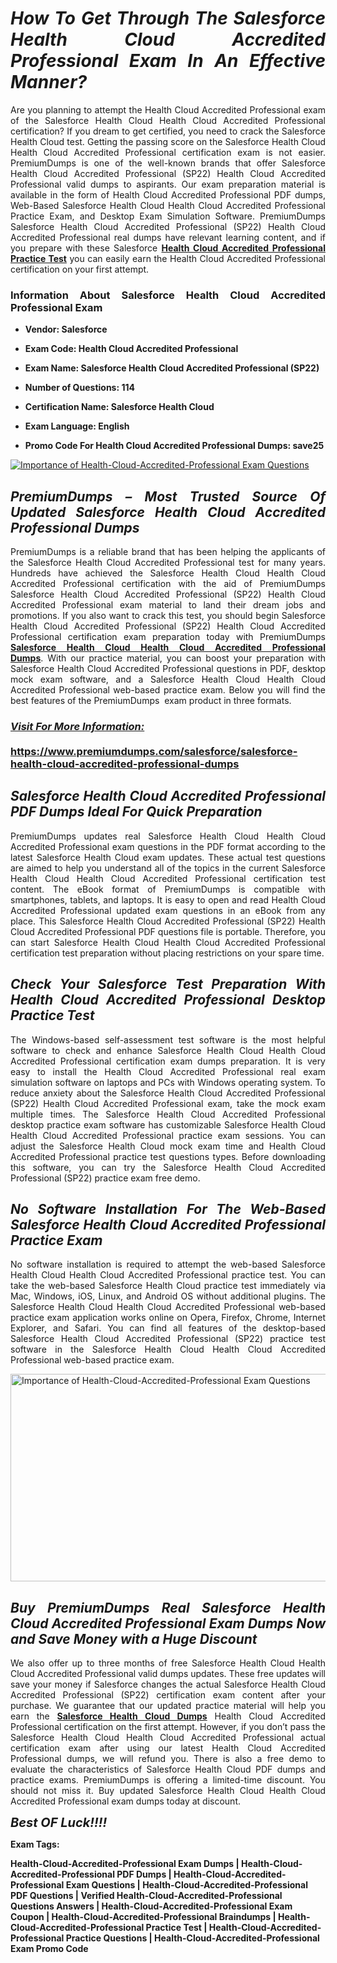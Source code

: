 <h1 style="text-align: justify;"><strong><em>How To Get Through The Salesforce Health Cloud Accredited Professional Exam In An Effective Manner?</em></strong></h1>

<p style="text-align: justify;">Are you planning to attempt the Health Cloud Accredited Professional exam of the Salesforce Health Cloud Health Cloud Accredited Professional certification? If you dream to get certified, you need to crack the Salesforce Health Cloud&nbsp;test. Getting the passing score on the Salesforce Health Cloud Health Cloud Accredited Professional certification exam is not easier. PremiumDumps is one of the well-known brands that offer Salesforce Health Cloud Accredited Professional (SP22) Health Cloud Accredited Professional valid dumps to aspirants. Our exam preparation material is available in the form of Health Cloud Accredited Professional PDF dumps, Web-Based Salesforce Health Cloud Health Cloud Accredited Professional Practice Exam, and Desktop Exam Simulation Software. PremiumDumps Salesforce Health Cloud Accredited Professional (SP22) Health Cloud Accredited Professional real dumps have relevant learning content, and if you prepare with these Salesforce <strong><a href="https://www.premiumdumps.com/salesforce/salesforce-health-cloud-accredited-professional-dumps">Health Cloud Accredited Professional Practice Test</a></strong> you can easily earn the Health Cloud Accredited Professional certification on your first attempt.</p>

<h3 style="text-align: justify;"><strong>Information About Salesforce Health Cloud Accredited Professional Exam</strong></h3>

<ul>
	<li>
	<p style="text-align: justify;"><b>Vendor: Salesforce</b></p>
	</li>
	<li>
	<p style="text-align: justify;"><b>Exam Code: Health Cloud Accredited Professional</b></p>
	</li>
	<li>
	<p style="text-align: justify;"><b>Exam Name: Salesforce Health Cloud Accredited Professional (SP22)</b></p>
	</li>
	<li>
	<p style="text-align: justify;"><b>Number of Questions: 114</b></p>
	</li>
	<li>
	<p style="text-align: justify;"><b>Certification Name: Salesforce Health Cloud</b></p>
	</li>
	<li>
	<p style="text-align: justify;"><b>Exam Language: English</b></p>
	</li>
	<li>
	<p style="text-align: justify;"><b>Promo Code For Health Cloud Accredited Professional Dumps: save25</b></p>
	</li>
</ul>

<p style="text-align: justify;"><a href="https://www.premiumdumps.com/salesforce/salesforce-health-cloud-accredited-professional-dumps"><img alt="Importance of Health-Cloud-Accredited-Professional Exam Questions" src="https://i.imgur.com/zpFh0nv.jpg" /></a></p>

<h2 style="text-align: justify;"><strong><em>PremiumDumps &ndash; Most Trusted Source Of Updated Salesforce Health Cloud Accredited Professional Dumps</em></strong></h2>

<p style="text-align: justify;">PremiumDumps is a reliable brand that has been helping the applicants of the Salesforce Health Cloud Accredited Professional test for many years. Hundreds have achieved the Salesforce Health Cloud Health Cloud Accredited Professional certification with the aid of PremiumDumps Salesforce Health Cloud Accredited Professional (SP22) Health Cloud Accredited Professional exam material to land their dream jobs and promotions. If you also want to crack this test, you should begin Salesforce Health Cloud Accredited Professional (SP22) Health Cloud Accredited Professional certification exam preparation today with PremiumDumps <a href="https://www.premiumdumps.com/salesforce/salesforce-health-cloud-accredited-professional-dumps"><strong>Salesforce Health Cloud Health Cloud Accredited Professional Dumps</strong></a>.&nbsp;With our practice material, you can boost your preparation with Salesforce Health Cloud Accredited Professional questions in PDF, desktop mock exam software, and a Salesforce Health Cloud Health Cloud Accredited Professional web-based practice exam. Below you will find the best features of the PremiumDumps &nbsp;exam product in three formats.</p>

<h3 style="text-align: justify;"><strong><u><i>Visit For More Information:</i></u><br />
<br />
<a href="https://www.premiumdumps.com/salesforce/salesforce-health-cloud-accredited-professional-dumps">https://www.premiumdumps.com/salesforce/salesforce-health-cloud-accredited-professional-dumps</a></strong></h3>

<h2 style="text-align: justify;"><strong><em>Salesforce Health Cloud Accredited Professional PDF Dumps Ideal For Quick Preparation</em></strong></h2>

<p style="text-align: justify;">PremiumDumps updates real Salesforce Health Cloud Health Cloud Accredited Professional exam questions in the PDF format according to the latest Salesforce Health Cloud exam updates. These actual test questions are aimed to help you understand all of the topics in the current Salesforce Health Cloud Health Cloud Accredited Professional certification test content. The eBook format of PremiumDumps is compatible with smartphones, tablets, and laptops. It is easy to open and read Health Cloud Accredited Professional updated exam questions in an eBook from any place. This Salesforce Health Cloud Accredited Professional (SP22) Health Cloud Accredited Professional PDF questions file is portable. Therefore, you can start Salesforce Health Cloud Health Cloud Accredited Professional certification test preparation without placing restrictions on your spare time.</p>

<h2 style="text-align: justify;"><strong><em>Check Your Salesforce Test Preparation With Health Cloud Accredited Professional Desktop Practice Test</em></strong></h2>

<p style="text-align: justify;">The Windows-based self-assessment test software is the most helpful software to check and enhance Salesforce Health Cloud Health Cloud Accredited Professional certification exam dumps preparation. It is very easy to install the Health Cloud Accredited Professional real exam simulation software on laptops and PCs with Windows operating system. To reduce anxiety about the Salesforce Health Cloud Accredited Professional (SP22) Health Cloud Accredited Professional exam, take the mock exam multiple times. The Salesforce Health Cloud Accredited Professional desktop practice exam software has customizable Salesforce Health Cloud Health Cloud Accredited Professional practice exam sessions. You can adjust the Salesforce Health Cloud mock exam time and Health Cloud Accredited Professional practice test questions types. Before downloading this software, you can try the Salesforce Health Cloud Accredited Professional (SP22) practice exam free demo.</p>

<h2 style="text-align: justify;"><strong><em>No Software Installation For The Web-Based Salesforce Health Cloud Accredited Professional Practice Exam</em></strong></h2>

<p style="text-align: justify;">No software installation is required to attempt the web-based Salesforce Health Cloud Health Cloud Accredited Professional practice test. You can take the web-based Salesforce Health Cloud practice test immediately via Mac, Windows, iOS, Linux, and Android OS without additional plugins. The Salesforce Health Cloud Health Cloud Accredited Professional web-based practice exam application works online on Opera, Firefox, Chrome, Internet Explorer, and Safari. You can find all features of the desktop-based Salesforce Health Cloud Accredited Professional (SP22) practice test software in the Salesforce Health Cloud Health Cloud Accredited Professional web-based practice exam.</p>

<p style="text-align: justify;"><a href="https://www.premiumdumps.com/salesforce/salesforce-health-cloud-accredited-professional-dumps"><img alt="Importance of Health-Cloud-Accredited-Professional Exam Questions" src="https://i.imgur.com/c0vUe9g.jpeg" style="width: 602px; height: 332px;" /></a></p>

<h2 style="text-align: justify;"><strong><em>Buy PremiumDumps Real Salesforce Health Cloud Accredited Professional Exam Dumps Now and Save Money with a Huge Discount</em></strong></h2>

<p style="text-align: justify;">We also offer up to three months of free Salesforce Health Cloud Health Cloud Accredited Professional valid dumps updates. These free updates will save your money if Salesforce changes the actual Salesforce Health Cloud Accredited Professional (SP22) certification exam content after your purchase. We guarantee that our updated practice material will help you earn the <a href="https://www.premiumdumps.com/salesforce/salesforce-health-cloud-dumps"><strong>Salesforce Health Cloud Dumps</strong></a> Health Cloud Accredited Professional certification on the first attempt. However, if you don&rsquo;t pass the Salesforce Health Cloud Health Cloud Accredited Professional actual certification exam after using our latest Health Cloud Accredited Professional dumps, we will refund you. There is also a free demo to evaluate the characteristics of Salesforce Health Cloud PDF dumps and practice exams. PremiumDumps is offering a limited-time discount. You should not miss it. Buy updated Salesforce Health Cloud Health Cloud Accredited Professional exam dumps today at discount.</p>

<p style="text-align: justify;"><span style="font-size:20px;"><strong><em>Best OF Luck!!!!</em></strong></span></p>

<p><strong>Exam Tags:</strong></p>

<p><strong>Health-Cloud-Accredited-Professional Exam Dumps | Health-Cloud-Accredited-Professional PDF Dumps | Health-Cloud-Accredited-Professional Exam Questions | Health-Cloud-Accredited-Professional PDF Questions | Verified Health-Cloud-Accredited-Professional Questions Answers | Health-Cloud-Accredited-Professional Exam Coupon | Health-Cloud-Accredited-Professional Braindumps | Health-Cloud-Accredited-Professional Practice Test | Health-Cloud-Accredited-Professional Practice Questions | Health-Cloud-Accredited-Professional Exam Promo Code</strong></p>
